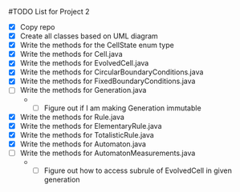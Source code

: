 #TODO List for Project 2
- [x] Copy repo
- [x] Create all classes based on UML diagram
- [x] Write the methods for the CellState enum type
- [x] Write the methods for Cell.java
- [x] Write the methods for EvolvedCell.java
- [x] Write the methods for CircularBoundaryConditions.java
- [x] Write the methods for FixedBoundaryConditions.java
- [ ] Write the methods for Generation.java
  * - [ ] Figure out if I am making Generation immutable
- [x] Write the methods for Rule.java
- [x] Write the methods for ElementaryRule.java
- [x] Write the methods for TotalisticRule.java
- [x] Write the methods for Automaton.java
- [ ] Write the methods for AutomatonMeasurements.java
  * - [ ] Figure out how to access subrule of EvolvedCell in given generation
